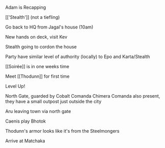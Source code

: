 Adam is Recapping

[['Stealth']] (not a tiefling)

Go back to HQ from Jagal's house (10am)

New hands on deck, visit Kev

Stealth going to cordon the house

Party have similar level of authority (locally) to Epo and Karta/Stealth

[[Soirée]] is in one weeks time



Meet [[Thodunn]] for first time

Level Up!


North Gate, guarded by Cobalt Comanda
Chimera Comanda also present, they have a small outpost just outside the city

Aru leaving town via north gate

Caenis play Bhotok

Thodunn's armor looks like it's from the Steelmongers

Arrive at Matchaka








